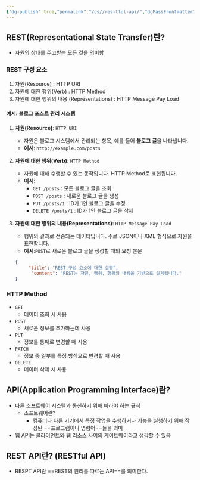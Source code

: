 ```yaml
---
{"dg-publish":true,"permalink":"/cs//res-tful-api/","dgPassFrontmatter":true,"noteIcon":""}
---
```


## REST(Representational State Transfer)란?

- 자원의 상태를 주고받는 모든 것을 의미함

### REST 구성 요소

1. 자원(Resource) : HTTP URI
2. 자원에 대한 행위(Verb) : HTTP Method
3. 자원에 대한 행위의 내용 (Representations) : HTTP Message Pay Load

####  예시: 블로그 포스트 관리 시스템

1. **자원(Resource)**: `HTTP URI`
    
    - 자원은 블로그 시스템에서 관리되는 항목, 예를 들어 **블로그 글**을 나타냅니다.
    - **예시**: `http://example.com/posts`
2. **자원에 대한 행위(Verb)**: `HTTP Method`
    
    - 자원에 대해 수행할 수 있는 동작입니다. HTTP Method로 표현됩니다.
    - **예시**:
        - `GET /posts` : 모든 블로그 글을 조회
        - `POST /posts` : 새로운 블로그 글을 생성
        - `PUT /posts/1` : ID가 1인 블로그 글을 수정
        - `DELETE /posts/1` : ID가 1인 블로그 글을 삭제
3. **자원에 대한 행위의 내용(Representations)**: `HTTP Message Pay Load`
    
    - 행위의 결과로 전송되는 데이터입니다. 주로 JSON이나 XML 형식으로 자원을 표현합니다.
    - **예시**:`POST`로 새로운 블로그 글을 생성할 때의 요청 본문
    ```json
    {
	     "title": "REST 구성 요소에 대한 설명",
	      "content": "REST는 자원, 행위, 행위의 내용을 기반으로 설계됩니다."
	}
	```

### HTTP Method


- `GET`
    - 데이터 조회 시 사용
- `POST`
    - 새로운 정보를 추가하는데 사용
- `PUT`
    - 정보를 통째로 변경할 때 사용
- `PATCH`
    - 정보 중 일부를 특정 방식으로 변경할 때 사용
- `DELETE`
    - 데이터 삭제 시 사용


## API(Application Programming Interface)란?


- 다른 소프트웨어 시스템과 통신하기 위해 따라야 하는 규칙
	- 소프트웨어란?
		- 컴퓨터나 다른 기기에서 특정 작업을 수행하거나 기능을 실행하기 위해 작성된 ==프로그램이나 명령어==들을 의미
- 웹 API는 클라이언트와 웹 리소스 사이의 게이트웨이라고 생각할 수 있음

## REST API란? (RESTful API)


- RESPT API란 ==REST의 원리를 따르는 API==를 의미한다.



